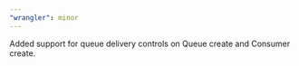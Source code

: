 ```yaml
---
"wrangler": minor
---
```


Added support for queue delivery controls on Queue create and Consumer create.
